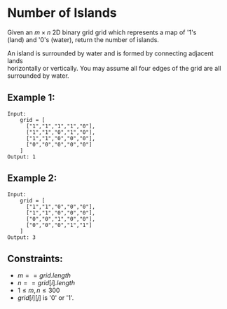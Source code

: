 # Number of Islands

Given an $m \times n$ 2D binary grid grid which represents a map of '1's  
(land) and '0's (water), return the number of islands.

An island is surrounded by water and is formed by connecting adjacent lands  
horizontally or vertically. You may assume all four edges of the grid are all  
surrounded by water.

 

## Example 1:

    Input: 
        grid = [
          ["1","1","1","1","0"],
          ["1","1","0","1","0"],
          ["1","1","0","0","0"],
          ["0","0","0","0","0"]
        ]
    Output: 1

## Example 2:

    Input: 
        grid = [
          ["1","1","0","0","0"],
          ["1","1","0","0","0"],
          ["0","0","1","0","0"],
          ["0","0","0","1","1"]
        ]
    Output: 3

 

## Constraints:

* $m == grid.length$
* $n == grid[i].length$
* $1 \le m, n \le 300$
* $grid[i][j]$ is '0' or '1'.

